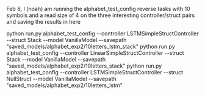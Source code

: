 Feb 8,
I (noah) am running the alphabet_test_config reverse tasks with 10 symbols and a read size of 4
on the three interesting controller/struct pairs and saving the results in here


python run.py alphabet_test_config --controller LSTMSimpleStructController --struct Stack --model VanillaModel --savepath "saved_models/alphabet_exp2/10letters_lstm_stack"
python run.py alphabet_test_config --controller LinearSimpleStructController --struct Stack --model VanillaModel --savepath "saved_models/alphabet_exp2/10letters_stack"
python run.py alphabet_test_config --controller LSTMSimpleStructController --struct NullStruct --model VanillaModel --savepath "saved_models/alphabet_exp2/10letters_lstm"
